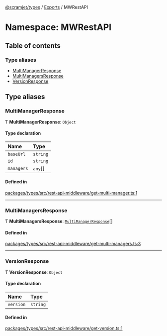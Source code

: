 [@scramjet/types](../README.md) / [Exports](../modules.md) / MWRestAPI

# Namespace: MWRestAPI

## Table of contents

### Type aliases

- [MultiManagerResponse](MWRestAPI.md#multimanagerresponse)
- [MultiManagersResponse](MWRestAPI.md#multimanagersresponse)
- [VersionResponse](MWRestAPI.md#versionresponse)

## Type aliases

### MultiManagerResponse

Ƭ **MultiManagerResponse**: `Object`

#### Type declaration

| Name | Type |
| :------ | :------ |
| `baseUrl` | `string` |
| `id` | `string` |
| `managers` | `any`[] |

#### Defined in

[packages/types/src/rest-api-middleware/get-multi-manager.ts:1](https://github.com/scramjetorg/transform-hub/blob/HEAD/packages/types/src/rest-api-middleware/get-multi-manager.ts#L1)

___

### MultiManagersResponse

Ƭ **MultiManagersResponse**: [`MultiManagerResponse`](MWRestAPI.md#multimanagerresponse)[]

#### Defined in

[packages/types/src/rest-api-middleware/get-multi-managers.ts:3](https://github.com/scramjetorg/transform-hub/blob/HEAD/packages/types/src/rest-api-middleware/get-multi-managers.ts#L3)

___

### VersionResponse

Ƭ **VersionResponse**: `Object`

#### Type declaration

| Name | Type |
| :------ | :------ |
| `version` | `string` |

#### Defined in

[packages/types/src/rest-api-middleware/get-version.ts:1](https://github.com/scramjetorg/transform-hub/blob/HEAD/packages/types/src/rest-api-middleware/get-version.ts#L1)
